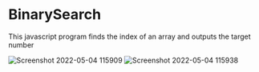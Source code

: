 # BinarySearch
This javascript program finds the index of an array and outputs the target number

![Screenshot 2022-05-04 115909](https://user-images.githubusercontent.com/104876738/166722237-e0e6a9a5-5030-44cd-8f3e-ad2ed64cf640.png)
![Screenshot 2022-05-04 115938](https://user-images.githubusercontent.com/104876738/166722335-2e1f1ada-6406-4d22-a9f7-100d9a9afd6e.png)
